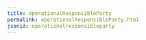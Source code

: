 ```yaml
---
title: operationalResponsibleParty
permalink: operationalResponsibleParty.html
jsonid: operationalresponsibleparty
---
```

